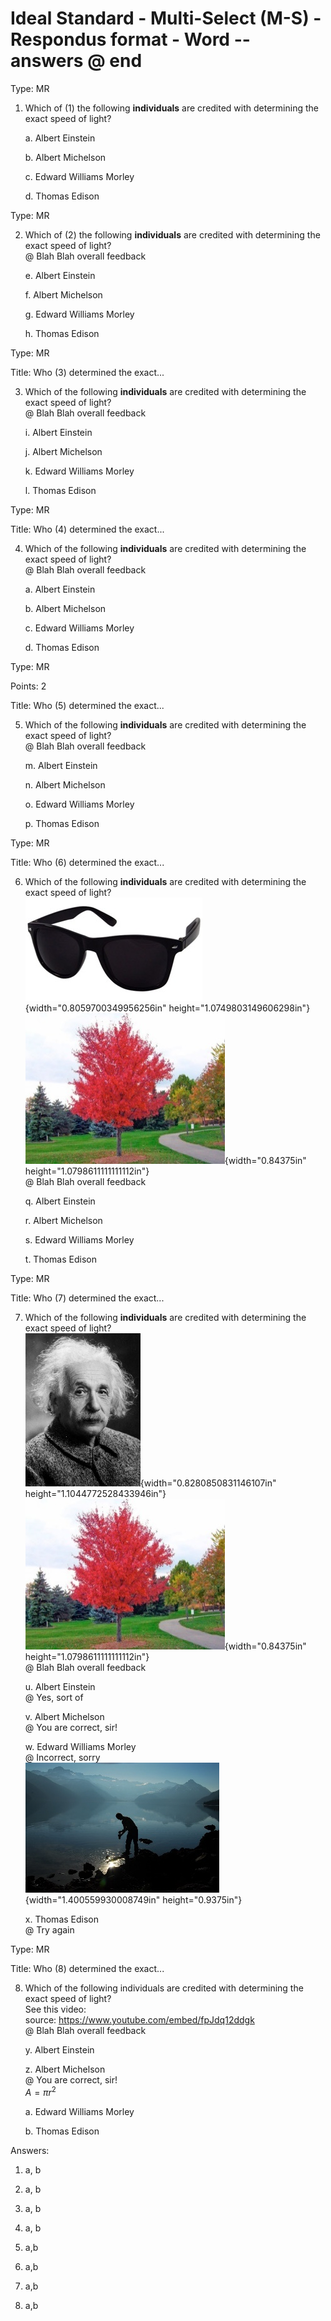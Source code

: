 # Ideal Standard - Multi-Select (M-S) - Respondus format - Word -- answers @ end

Type: MR

1.  Which of (1) the following **individuals** are credited with determining the exact speed of light?

    a.  Albert Einstein

    b.  Albert Michelson

    c.  Edward Williams Morley

    d.  Thomas Edison

Type: MR

2.  Which of (2) the following **individuals** are credited with determining the exact speed of light?\
    @ Blah Blah overall feedback

    e.  Albert Einstein

    f.  Albert Michelson

    g.  Edward Williams Morley

    h.  Thomas Edison

Type: MR

Title: Who (3) determined the exact...

3.  Which of the following **individuals** are credited with determining the exact speed of light?\
    @ Blah Blah overall feedback

    i.  Albert Einstein

    j.  Albert Michelson

    k.  Edward Williams Morley

    l.  Thomas Edison

Type: MR

Title: Who (4) determined the exact...

4.  Which of the following **individuals** are credited with determining the exact speed of light?\
    @ Blah Blah overall feedback

    a.  Albert Einstein

    b.  Albert Michelson

    c.  Edward Williams Morley

    d.  Thomas Edison

Type: MR

Points: 2

Title: Who (5) determined the exact...

5.  Which of the following **individuals** are credited with determining the exact speed of light?\
    @ Blah Blah overall feedback

    m.  Albert Einstein

    n.  Albert Michelson

    o.  Edward Williams Morley

    p.  Thomas Edison

Type: MR

Title: Who (6) determined the exact...

6.  Which of the following **individuals** are credited with determining the exact speed of light?\
    ![](./media/image1.jpeg){width="0.8059700349956256in" height="1.0749803149606298in"} ![](./media/image2.jpeg){width="0.84375in" height="1.0798611111111112in"}\
    @ Blah Blah overall feedback

    q.  Albert Einstein

    r.  Albert Michelson

    s.  Edward Williams Morley

    t.  Thomas Edison

Type: MR

Title: Who (7) determined the exact...

7.  Which of the following **individuals** are credited with determining the exact speed of light?\
    ![](./media/image3.jpeg){width="0.8280850831146107in" height="1.1044772528433946in"} ![](./media/image2.jpeg){width="0.84375in" height="1.0798611111111112in"}\
    @ Blah Blah overall feedback

    u.  Albert Einstein\
        @ Yes, sort of

    v.  Albert Michelson\
        @ You are correct, sir!

    w.  Edward Williams Morley\
        @ Incorrect, sorry\
        ![](./media/image4.jpeg){width="1.400559930008749in" height="0.9375in"}

    x.  Thomas Edison\
        @ Try again

Type: MR

Title: Who (8) determined the exact...

8.  Which of the following individuals are credited with determining the exact speed of light?\
    See this video:\
    source: <https://www.youtube.com/embed/fpJdq12ddgk>\
    @ Blah Blah overall feedback

    y.  Albert Einstein

    z.  Albert Michelson\
        @ You are correct, sir!\
        $A = \pi r^{2}$

    a.  Edward Williams Morley

    b.  Thomas Edison

Answers:

1.  a, b

2.  a, b

3.  a, b

4.  a, b

5.  a,b

6.  a,b

7.  a,b

8.  a,b

